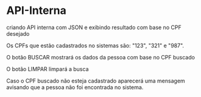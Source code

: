 # API-Interna
criando API interna com JSON e exibindo resultado com base no CPF desejado

Os CPFs que estão cadastrados no sistemas são: "123", "321" e "987".

O botão BUSCAR mostrará os dados da pessoa com base no CPF buscado

O botão LIMPAR limpará a busca

Caso o CPF buscado não esteja cadastrado aparecerá uma mensagem avisando que a pessoa não foi encontrada no sistema.
